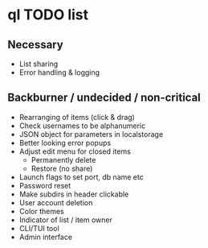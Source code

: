 # ql TODO list

## Necessary
* List sharing
* Error handling & logging

## Backburner / undecided / non-critical
* Rearranging of items (click & drag)
* Check usernames to be alphanumeric
* JSON object for parameters in localstorage
* Better looking error popups
* Adjust edit menu for closed items
    - Permanently delete
    - Restore
    (no share)
* Launch flags to set port, db name etc
* Password reset
* Make subdirs in header clickable
* User account deletion
* Color themes
* Indicator of list / item owner
* CLI/TUI tool
* Admin interface
